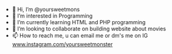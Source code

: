- 👋 Hi, I’m @yoursweetmons
- 👀 I’m interested in Programming
- 🌱 I’m currently learning HTML and PHP programming
- 💞️ I’m looking to collaborate on building website about movies
- 📫 How to reach me, u can email me or dm's me on IG www.instagram.com/yoursweetmonster

<!---
yoursweetmons/yoursweetmons is a ✨ special ✨ repository because its `README.md` (this file) appears on your GitHub profile.
You can click the Preview link to take a look at your changes.
--->
